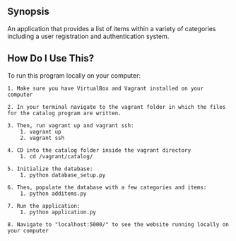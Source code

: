 ## Synopsis
An application that provides a list of items within a variety of categories including a user registration and authentication system.


## How Do I Use This?
To run this program locally on your computer:
	
	1. Make sure you have VirtualBox and Vagrant installed on your computer

	2. In your terminal navigate to the vagrant folder in which the files for the catalog program are written.

	3. Then, run vagrant up and vagrant ssh:
		1. vagrant up
		2. vagrant ssh

	4. CD into the catalog folder inside the vagrant directory
		1. cd /vagrant/catalog/

	5. Initialize the database:
		1. python database_setup.py

	6. Then, populate the database with a few categories and items:
		1. python additems.py

	7. Run the application:
		1. python application.py 

	8. Navigate to "localhost:5000/" to see the website running locally on your computer
